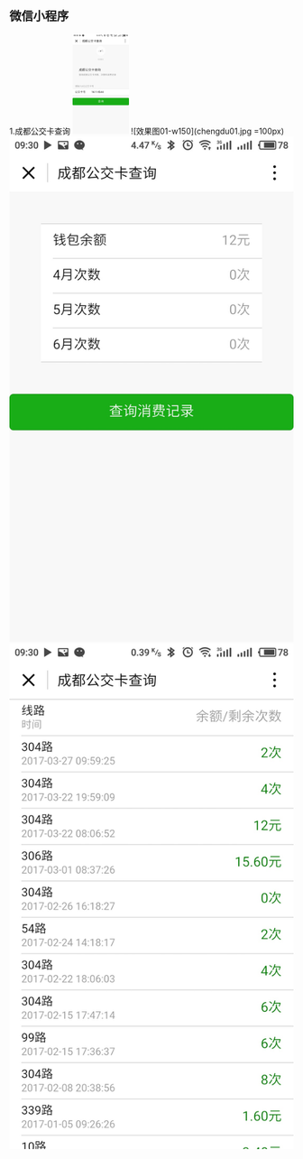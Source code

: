 ## 微信小程序
1.成都公交卡查询
<img src="chengdu01.jpg" width="100px"/>
![效果图01-w150](chengdu01.jpg =100px)
![效果图02](chengdu02.jpg)
![效果图03](chengdu03.jpg)
